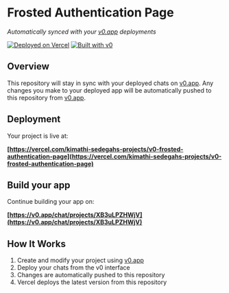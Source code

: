 # Frosted Authentication Page

*Automatically synced with your [v0.app](https://v0.app) deployments*

[![Deployed on Vercel](https://img.shields.io/badge/Deployed%20on-Vercel-black?style=for-the-badge&logo=vercel)](https://vercel.com/kimathi-sedegahs-projects/v0-frosted-authentication-page)
[![Built with v0](https://img.shields.io/badge/Built%20with-v0.app-black?style=for-the-badge)](https://v0.app/chat/projects/XB3uLPZHWjV)

## Overview

This repository will stay in sync with your deployed chats on [v0.app](https://v0.app).
Any changes you make to your deployed app will be automatically pushed to this repository from [v0.app](https://v0.app).

## Deployment

Your project is live at:

**[https://vercel.com/kimathi-sedegahs-projects/v0-frosted-authentication-page](https://vercel.com/kimathi-sedegahs-projects/v0-frosted-authentication-page)**

## Build your app

Continue building your app on:

**[https://v0.app/chat/projects/XB3uLPZHWjV](https://v0.app/chat/projects/XB3uLPZHWjV)**

## How It Works

1. Create and modify your project using [v0.app](https://v0.app)
2. Deploy your chats from the v0 interface
3. Changes are automatically pushed to this repository
4. Vercel deploys the latest version from this repository
